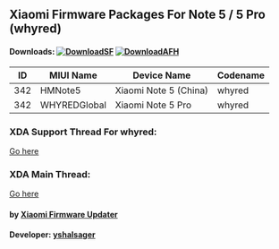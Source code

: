 ## Xiaomi Firmware Packages For Note 5 / 5 Pro (whyred)

#### Downloads: [![DownloadSF](https://img.shields.io/badge/Download-SourceForge-orange.svg)](https://sourceforge.net/projects/yshalsager/files/Developer) [![DownloadAFH](https://img.shields.io/badge/Download-AndroidFileHost-brightgreen.svg)](https://www.androidfilehost.com/?w=files&flid=241903)

| ID | MIUI Name | Device Name | Codename |
| --- | --- | --- | --- |
| 342 | HMNote5 | Xiaomi Note 5 (China) | whyred |
| 342 | WHYREDGlobal | Xiaomi Note 5 Pro | whyred |

### XDA Support Thread For whyred:
[Go here](https://forum.xda-developers.com/redmi-note-5-pro/development/firmware-xiaomi-redmi-note-5-t3766138)

### XDA Main Thread:
[Go here](https://forum.xda-developers.com/android/software-hacking/devices-yshalsager-t3741446)

#### by [Xiaomi Firmware Updater](https://github.com/XiaomiFirmwareUpdater)
#### Developer: [yshalsager](https://github.com/yshalsager)
